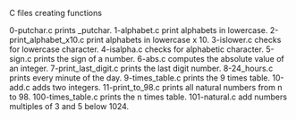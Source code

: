 C files creating functions


0-putchar.c prints _putchar.
1-alphabet.c print alphabets in lowercase.
2-print_alphabet_x10.c print alphabets in lowercase x 10.
3-islower.c checks for lowercase character.
4-isalpha.c checks for alphabetic character.
5-sign.c prints the sign of a number.
6-abs.c computes the absolute value of an integer.
7-print_last_digit.c prints the last digit number.
8-24_hours.c prints every minute of the day.
9-times_table.c prints the 9 times table.
10-add.c adds two integers.
11-print_to_98.c prints all natural numbers from n to 98.
100-times_table.c prints the n times table.
101-natural.c add numbers multiples of 3 and 5 below 1024. 
